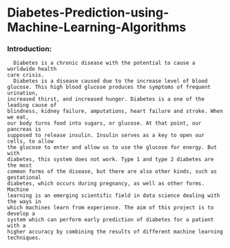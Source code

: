 # Diabetes-Prediction-using-Machine-Learning-Algorithms
### Introduction:
      Diabetes is a chronic disease with the potential to cause a worldwide health
    care crisis.
      Diabetes is a disease caused due to the increase level of blood
    glucose. This high blood glucose produces the symptoms of frequent urination,
    increased thirst, and increased hunger. Diabetes is a one of the leading cause of
    blindness, kidney failure, amputations, heart failure and stroke. When we eat,
    our body turns food into sugars, or glucose. At that point, our pancreas is
    supposed to release insulin. Insulin serves as a key to open our cells, to allow
    the glucose to enter and allow us to use the glucose for energy. But with
    diabetes, this system does not work. Type 1 and type 2 diabetes are the most
    common forms of the disease, but there are also other kinds, such as gestational
    diabetes, which occurs during pregnancy, as well as other forms. Machine
    learning is an emerging scientific field in data science dealing with the ways in
    which machines learn from experience. The aim of this project is to develop a
    system which can perform early prediction of diabetes for a patient with a
    higher accuracy by combining the results of different machine learning
    techniques. 



